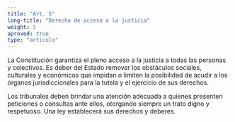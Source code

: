 ```yaml
---
title: "Art. 5"
long-title: "Derecho de acceso a la justicia"
weight: 5
aproved: true
type: "articulo"
---
```

La Constitución garantiza el pleno acceso a la justicia a todas las personas y colectivos. Es deber del Estado remover los obstáculos sociales, culturales y económicos que impidan o limiten la posibilidad de acudir a los órganos jurisdiccionales para la tutela y el ejercicio de sus derechos. 

Los tribunales deben brindar una atención adecuada a quienes presenten peticiones o consultas ante ellos, otorgando siempre un trato digno y respetuoso. Una ley establecerá sus derechos y deberes.
